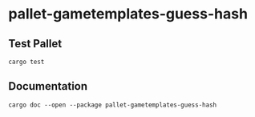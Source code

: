 # pallet-gametemplates-guess-hash

## Test Pallet

```
cargo test
```

## Documentation

```
cargo doc --open --package pallet-gametemplates-guess-hash
```